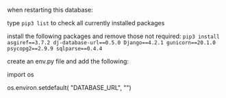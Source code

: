 when restarting this database:

type `pip3 list` to check all currently installed packages

install the following packages and remove those not required:
`pip3 install asgiref==3.7.2 dj-database-url==0.5.0 Django==4.2.1 gunicorn==20.1.0 psycopg2==2.9.9 sqlparse==0.4.4`

create an env.py file and add the following:

import os

os.environ.setdefault(
    "DATABASE_URL", "<copy-this-url-from-elephant-sql-details>")